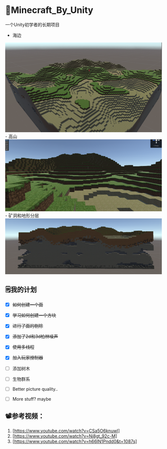 # 👻Minecraft_By_Unity
一个Unity初学者的长期项目

- 海边
<img src="https://github.com/MuaCherish/Minecraft_By_Unity/blob/master/Pictures/1.png" width="600px">
- 高山
<img src="https://github.com/MuaCherish/Minecraft_By_Unity/blob/master/Pictures/3.png" width="600px">
- 矿洞和地形分层
<img src="https://github.com/MuaCherish/Minecraft_By_Unity/blob/master/Pictures/2.png" width="600px">

## 🗒️我的计划
- [X] ~~如何创建一个面~~
- [X] ~~学习如何创建一个方块~~
- [X] ~~进行了面的剔除~~
- [X] ~~添加了2d和3d柏林噪声~~
- [X] ~~使用多线程~~
- [X] ~~加入玩家控制器~~
- [ ] 添加树木
- [ ] 生物群系
- [ ] Better picture quality..
- [ ] More stuff? maybe


## 📽️参考视频：
1. [https://www.youtube.com/watch?v=CSa5O6knuwI]
2. [https://www.youtube.com/watch?v=Nj8gt_92c-M]
3. [https://www.youtube.com/watch?v=h66IN1Pndd0&t=1087s]
